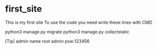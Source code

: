 # first_site
This is my first site
To use the code
you need write these lines with CMD

python3 manage.py migrate
python3 manage.py collectstatic

[Tip] admin name root admin psw:123456
